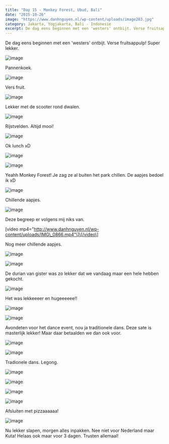 ```yaml
---
title: "Day 15 - Monkey Forest, Ubud, Bali"
date: "2015-10-26"
image: "https://www.danhnguyen.nl/wp-content/uploads/image283.jpg"
category: Jakarta, Yogjakarta, Bali - Indonesie
excerpt: De dag eens beginnen met een 'westers' ontbijt. Verse fruitsappulp! Super lekker...
---
```


De dag eens beginnen met een 'westers' ontbijt. Verse fruitsappulp! Super lekker.

![image](https://www.danhnguyen.nl/wp-content/uploads//image275-1024x576.jpg)

Pannenkoek.

![image](https://www.danhnguyen.nl/wp-content/uploads//image276-1024x576.jpg)

Vers fruit.

![image](https://www.danhnguyen.nl/wp-content/uploads//image277-1024x576.jpg)

Lekker met de scooter rond dwalen.

![image](https://www.danhnguyen.nl/wp-content/uploads//image279-1024x576.jpg)

Rijstvelden. Altijd mooi!

![image](https://www.danhnguyen.nl/wp-content/uploads//image278-1024x576.jpg)

Ok lunch xD

![image](https://www.danhnguyen.nl/wp-content/uploads//image280-1024x576.jpg)

![image](https://www.danhnguyen.nl/wp-content/uploads//image289-1024x576.jpg)

Yeahh Monkey Forest! Je zag ze al buiten het park chillen. De aapjes bedoel ik xD

![image](https://www.danhnguyen.nl/wp-content/uploads//image281-1024x576.jpg)

Chillende aapjes.

![image](https://www.danhnguyen.nl/wp-content/uploads//image283-1024x576.jpg)

Deze begreep er volgens mij niks van.

\[video mp4="http://www.danhnguyen.nl/wp-content/uploads/IMG\_0866.mp4"\]\[/video\]

Nog meer chillende aapjes.

![image](https://www.danhnguyen.nl/wp-content/uploads//image290-1024x576.jpg)

![image](https://www.danhnguyen.nl/wp-content/uploads//image284-1024x576.jpg)

De durian van gister was zo lekker dat we vandaag maar een hele hebben gekocht.

![image](https://www.danhnguyen.nl/wp-content/uploads//image286-1024x576.jpg)

Het was lekkeeeer en hugeeeeee!!

![image](https://www.danhnguyen.nl/wp-content/uploads//image287-1024x576.jpg)

![image](https://www.danhnguyen.nl/wp-content/uploads//image288-1024x576.jpg)

Avondeten voor het dance event, nou ja traditionele dans. Deze sate is masterlijk lekker! Maar daar betaalden we dan ook voor.

![image](https://www.danhnguyen.nl/wp-content/uploads//image295-1024x576.jpg)

![image](https://www.danhnguyen.nl/wp-content/uploads//image296-1024x576.jpg)

Tradionele dans. Legong.

![image](https://www.danhnguyen.nl/wp-content/uploads//image291-1024x576.jpg)

![image](https://www.danhnguyen.nl/wp-content/uploads//image292-1024x576.jpg)

![image](https://www.danhnguyen.nl/wp-content/uploads//image293-e1445782274994-1024x1820.jpg)

![image](https://www.danhnguyen.nl/wp-content/uploads//image297-1024x576.jpg)

Afsluiten met pizzaaaaaa!

![image](https://www.danhnguyen.nl/wp-content/uploads//image294-1024x576.jpg)

Nu lekker slapen, morgen alles inpakken. Nee niet voor Nederland maar Kuta! Helaas ook maar voor 3 dagen. Trusten allemaal!
